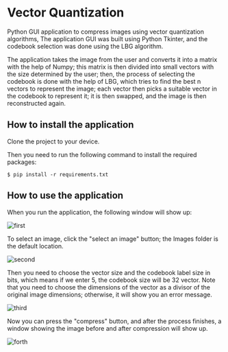 # Vector Quantization

Python GUI application to compress images using vector quantization algorithms, The application GUI was built using Python Tkinter, and the codebook selection was done using the LBG algorithm.

The application takes the image from the user and converts it into a matrix with the help of Numpy; this matrix is then divided into small vectors with the size determined by the user; then, the process of selecting the codebook is done with the help of LBG, which tries to find the best n vectors to represent the image; each vector then picks a suitable vector in the codebook to represent it; it is then swapped, and the image is then reconstructed again.

## How to install the application ##

Clone the project to your device.

Then you need to run the following command to install the required packages:

```
$ pip install -r requirements.txt
```

## How to use the application ##

When you run the application, the following window will show up:

![first](https://user-images.githubusercontent.com/99297095/215297454-1f6067bd-d60f-4216-a287-3b5e6271a2d2.png)

To select an image, click the "select an image" button; the Images folder is the default location.

![second](https://user-images.githubusercontent.com/99297095/215297557-7c1bd0c9-dbab-49f7-939d-df182b4b1c94.png)

Then you need to choose the vector size and the codebook label size in bits, which means if we enter 5, the codebook size will be 32 vector.
Note that you need to choose the dimensions of the vector as a divisor of the original image dimensions; otherwise, it will show you an error message. 

![third](https://user-images.githubusercontent.com/99297095/215297662-ba0065e3-ce04-48bf-b05b-e40774311dfc.png)

Now you can press the "compress" button, and after the process finishes, a window showing the image before and after compression will show up.

![forth](https://user-images.githubusercontent.com/99297095/215297715-0e0f9ca0-af2d-4675-ba9d-8cf9afb4367f.png)

